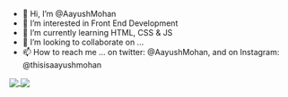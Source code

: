 - 👋 Hi, I’m @AayushMohan
- 👀 I’m interested in Front End Development
- 🌱 I’m currently learning HTML, CSS & JS
- 💞️ I’m looking to collaborate on ...
- 📫 How to reach me ...
on twitter: @AayushMohan, and on Instagram: @thisisaayushmohan

<a href="https://github.com/anuraghazra/github-readme-stats">
  <img align="center" src="https://github-readme-stats.vercel.app/api/pin/?username=anuraghazra&repo=github-readme-stats" />
</a>
<a href="https://github.com/anuraghazra/convoychat">
  <img align="center" src="https://github-readme-stats.vercel.app/api/pin/?username=anuraghazra&repo=convoychat" />
</a>



<!-- [![Anurag's GitHub stats](https://github-readme-stats.vercel.app/api?username=AayushMohan)](https://github.com/anuraghazra/github-readme-stats) -->

<!---
AayushMohan/AayushMohan is a ✨ special ✨ repository because its `README.md` (this file) appears on your GitHub profile.
You can click the Preview link to take a look at your changes.
